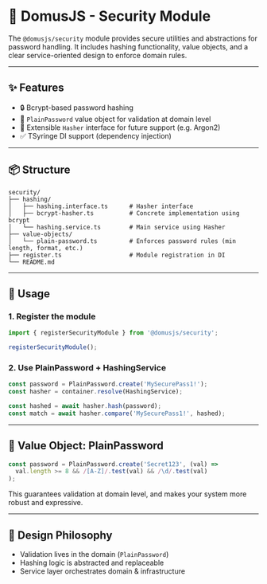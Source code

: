 # 🔐 DomusJS - Security Module

The `@domusjs/security` module provides secure utilities and abstractions for password handling. It includes hashing functionality, value objects, and a clear service-oriented design to enforce domain rules.

---

## ✨ Features

- 🔒 Bcrypt-based password hashing
- 🧱 `PlainPassword` value object for validation at domain level
- 🧩 Extensible `Hasher` interface for future support (e.g. Argon2)
- ✅ TSyringe DI support (dependency injection)

---

## 📦 Structure

```
security/
├── hashing/
│   ├── hashing.interface.ts      # Hasher interface
│   ├── bcrypt-hasher.ts          # Concrete implementation using bcrypt
│   └── hashing.service.ts        # Main service using Hasher
├── value-objects/
│   └── plain-password.ts         # Enforces password rules (min length, format, etc.)
├── register.ts                   # Module registration in DI
└── README.md
```

---

## 🚀 Usage

### 1. Register the module

```ts
import { registerSecurityModule } from '@domusjs/security';

registerSecurityModule();
```

### 2. Use PlainPassword + HashingService

```ts
const password = PlainPassword.create('MySecurePass1!');
const hasher = container.resolve(HashingService);

const hashed = await hasher.hash(password);
const match = await hasher.compare('MySecurePass1!', hashed);
```

---

## 📌 Value Object: PlainPassword

```ts
const password = PlainPassword.create('Secret123', (val) =>
  val.length >= 8 && /[A-Z]/.test(val) && /\d/.test(val)
);
```

This guarantees validation at domain level, and makes your system more robust and expressive.

---

## 🧠 Design Philosophy

- Validation lives in the domain (`PlainPassword`)
- Hashing logic is abstracted and replaceable
- Service layer orchestrates domain & infrastructure

